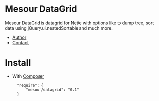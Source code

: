 # Mesour DataGrid

Mesour DataGrid is datagrid for Nette with options like to dump tree, sort data using jQuery.ui.nestedSortable and much more.

- [Author](http://mesour.com)
- [Contact](http://mesour.com/contact)

# Install

- With [Composer](https://getcomposer.org)

        "require": {
            "mesour/datagrid": "0.1"
        }